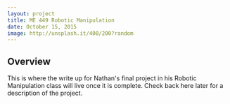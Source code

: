 ```yaml
---
layout: project
title: ME 449 Robotic Manipulation
date: October 15, 2015
image: http://unsplash.it/400/200?random
---
```


## Overview
This is where the write up for Nathan's final project in his Robotic Manipulation class will live once it is complete. Check back here later for a description of the project.

